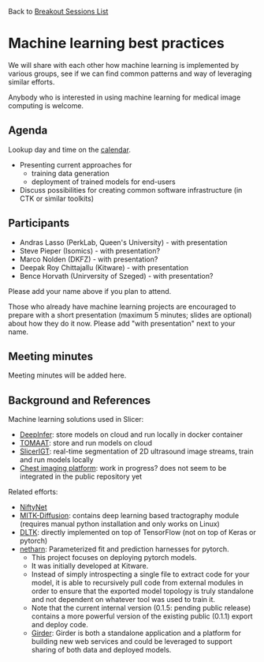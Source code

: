 Back to [Breakout Sessions List](../README.md#breakout-sessions)

# Machine learning best practices

We will share with each other how machine learning is implemented by various groups, see if we can find common patterns and way of leveraging similar efforts.

Anybody who is interested in using machine learning for medical image computing is welcome.

## Agenda

Lookup day and time on the [calendar](../README.md#program-calendar).

* Presenting current approaches for
  * training data generation
  * deployment of trained models for end-users
* Discuss possibilities for creating common software infrastructure (in CTK or similar toolkits)

## Participants
- Andras Lasso (PerkLab, Queen's University) - with presentation
- Steve Pieper (Isomics) - with presentation?
- Marco Nolden (DKFZ) - with presentation?
- Deepak Roy Chittajallu (Kitware) - with presentation
- Bence Horvath (Unirversity of Szeged) - with presentation?

Please add your name above if you plan to attend.

Those who already have machine learning projects are encouraged to prepare with a short presentation (maximum 5 minutes; slides are optional) about how they do it now. Please add "with presentation" next to your name.

## Meeting minutes

Meeting minutes will be added here.

## Background and References

Machine learning solutions used in Slicer:
- [DeepInfer](http://www.deepinfer.org/): store models on cloud and run locally in docker container
- [TOMAAT](https://github.com/faustomilletari/TOMAAT-Slicer): store and run models on cloud
- [SlicerIGT](https://github.com/SlicerIGT/UsAnnotationExport): real-time segmentation of 2D ultrasound image streams, train and run models locally
- [Chest imaging platform](https://na-mic.github.io/ProjectWeek/PW27_2018_Boston/Projects/CIPDeepLearningLungSegmentation/): work in progress? does not seem to be integrated in the public repository yet

Related efforts:
- [NiftyNet](https://github.com/NifTK/NiftyNet)
- [MITK-Diffusion](http://mitk.org/wiki/MitkDiffusion#Requirements): contains deep learning based tractography module (requires manual python installation and only works on Linux)
- [DLTK](https://github.com/DLTK/DLTK): directly implemented on top of TensorFlow (not on top of Keras or pytorch)
- [netharn](https://github.com/Erotemic/netharn): Parameterized fit and prediction harnesses for pytorch.
  * This project focuses on deploying pytorch models.
  * It was initially developed at Kitware.
  * Instead of simply introspecting a single file to extract code for your model, it is able to recursively pull code from external modules in order to ensure that the exported model topology is truly standalone and not dependent on whatever tool was used to train it.
  * Note that the current internal version (0.1.5: pending public release) contains a more powerful version of the existing public (0.1.1) export and deploy code.
  - [Girder](http://girder.readthedocs.io/): Girder is both a standalone application and a platform for building new web services and could be leveraged to support sharing of both data and deployed models.

